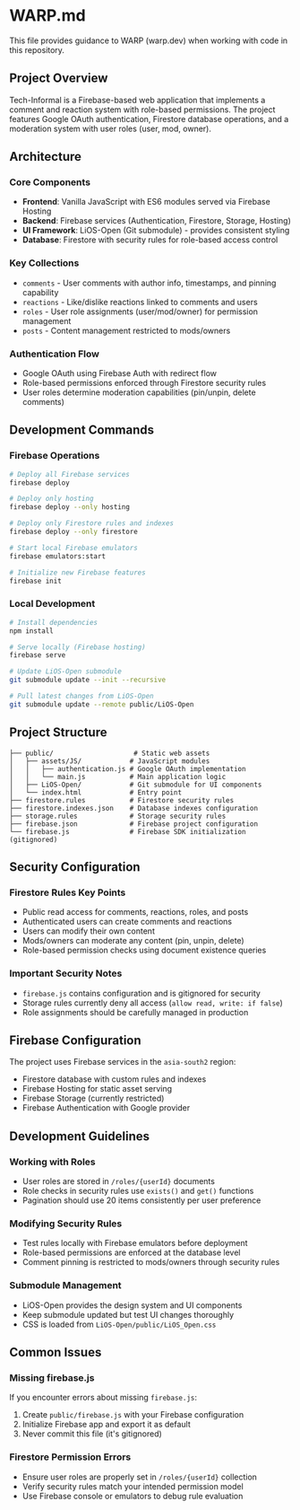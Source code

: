 # WARP.md

This file provides guidance to WARP (warp.dev) when working with code in this repository.

## Project Overview

Tech-Informal is a Firebase-based web application that implements a comment and reaction system with role-based permissions. The project features Google OAuth authentication, Firestore database operations, and a moderation system with user roles (user, mod, owner).

## Architecture

### Core Components
- **Frontend**: Vanilla JavaScript with ES6 modules served via Firebase Hosting
- **Backend**: Firebase services (Authentication, Firestore, Storage, Hosting)
- **UI Framework**: LiOS-Open (Git submodule) - provides consistent styling
- **Database**: Firestore with security rules for role-based access control

### Key Collections
- `comments` - User comments with author info, timestamps, and pinning capability
- `reactions` - Like/dislike reactions linked to comments and users  
- `roles` - User role assignments (user/mod/owner) for permission management
- `posts` - Content management restricted to mods/owners

### Authentication Flow
- Google OAuth using Firebase Auth with redirect flow
- Role-based permissions enforced through Firestore security rules
- User roles determine moderation capabilities (pin/unpin, delete comments)

## Development Commands

### Firebase Operations
```bash
# Deploy all Firebase services
firebase deploy

# Deploy only hosting
firebase deploy --only hosting

# Deploy only Firestore rules and indexes
firebase deploy --only firestore

# Start local Firebase emulators
firebase emulators:start

# Initialize new Firebase features
firebase init
```

### Local Development
```bash
# Install dependencies
npm install

# Serve locally (Firebase hosting)
firebase serve

# Update LiOS-Open submodule
git submodule update --init --recursive

# Pull latest changes from LiOS-Open
git submodule update --remote public/LiOS-Open
```

## Project Structure

```
├── public/                    # Static web assets
│   ├── assets/JS/            # JavaScript modules
│   │   ├── authentication.js # Google OAuth implementation
│   │   └── main.js           # Main application logic
│   ├── LiOS-Open/            # Git submodule for UI components
│   └── index.html            # Entry point
├── firestore.rules           # Firestore security rules
├── firestore.indexes.json    # Database indexes configuration
├── storage.rules             # Storage security rules  
├── firebase.json             # Firebase project configuration
└── firebase.js               # Firebase SDK initialization (gitignored)
```

## Security Configuration

### Firestore Rules Key Points
- Public read access for comments, reactions, roles, and posts
- Authenticated users can create comments and reactions
- Users can modify their own content
- Mods/owners can moderate any content (pin, unpin, delete)
- Role-based permission checks using document existence queries

### Important Security Notes
- `firebase.js` contains configuration and is gitignored for security
- Storage rules currently deny all access (`allow read, write: if false`)
- Role assignments should be carefully managed in production

## Firebase Configuration

The project uses Firebase services in the `asia-south2` region:
- Firestore database with custom rules and indexes
- Firebase Hosting for static asset serving
- Firebase Storage (currently restricted)
- Firebase Authentication with Google provider

## Development Guidelines

### Working with Roles
- User roles are stored in `/roles/{userId}` documents
- Role checks in security rules use `exists()` and `get()` functions
- Pagination should use 20 items consistently per user preference

### Modifying Security Rules
- Test rules locally with Firebase emulators before deployment
- Role-based permissions are enforced at the database level
- Comment pinning is restricted to mods/owners through security rules

### Submodule Management
- LiOS-Open provides the design system and UI components
- Keep submodule updated but test UI changes thoroughly
- CSS is loaded from `LiOS-Open/public/LiOS_Open.css`

## Common Issues

### Missing firebase.js
If you encounter errors about missing `firebase.js`:
1. Create `public/firebase.js` with your Firebase configuration
2. Initialize Firebase app and export it as default
3. Never commit this file (it's gitignored)

### Firestore Permission Errors
- Ensure user roles are properly set in `/roles/{userId}` collection
- Verify security rules match your intended permission model
- Use Firebase console or emulators to debug rule evaluation
